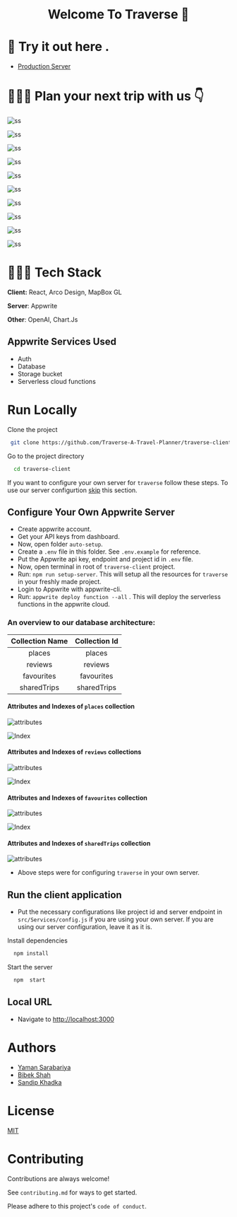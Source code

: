 <h1 align="center">Welcome To Traverse 👋</h1>


# 🔗 Try it out here .
- [Production Server](https://traverse-rho.vercel.app/)


# 🏄🏼‍♀️ Plan your next trip with us  👇

![ss](https://cloud.appwrite.io/v1/storage/buckets/traverse/files/64886964db762814b8d9/view?project=64777ba0910c827a975b&mode=admin)

![ss](https://cloud.appwrite.io/v1/storage/buckets/traverse/files/6488699cb9e902af6cad/view?project=64777ba0910c827a975b&mode=admin)

![ss](https://cloud.appwrite.io/v1/storage/buckets/traverse/files/648869cc5a0b0b57e246/view?project=64777ba0910c827a975b&mode=admin)

![ss](https://cloud.appwrite.io/v1/storage/buckets/traverse/files/64886a04054692f07894/view?project=64777ba0910c827a975b&mode=admin)

![ss](https://cloud.appwrite.io/v1/storage/buckets/traverse/files/64886a7c0ea18f04e99d/view?project=64777ba0910c827a975b&mode=admin)

![ss](https://cloud.appwrite.io/v1/storage/buckets/traverse/files/64886aa8409162ea0291/view?project=64777ba0910c827a975b&mode=admin)

![ss](https://cloud.appwrite.io/v1/storage/buckets/traverse/files/64886ad8bf660e660bd3/view?project=64777ba0910c827a975b&mode=admin)

![ss](https://cloud.appwrite.io/v1/storage/buckets/traverse/files/64886b2581b1198c144a/view?project=64777ba0910c827a975b&mode=admin)

![ss](https://cloud.appwrite.io/v1/storage/buckets/traverse/files/6488df718818c566d87f/view?project=64777ba0910c827a975b&mode=admin)

![ss](https://cloud.appwrite.io/v1/storage/buckets/traverse/files/64886b79b65f3ebb54fe/view?project=64777ba0910c827a975b&mode=admin)




# 👨🏼‍💻 Tech Stack

**Client:** React, Arco Design, MapBox GL

**Server**: Appwrite

**Other**: OpenAI, Chart.Js

## Appwrite Services Used

- Auth
- Database
- Storage bucket
- Serverless cloud functions

# Run Locally

Clone the project
```bash
 git clone https://github.com/Traverse-A-Travel-Planner/traverse-client
```

Go to the project directory

```bash
  cd traverse-client
```

If you want to configure your own server for `traverse` follow these steps. To use our server configurtion [skip](https://github.com/Traverse-A-Travel-Planner/traverse-client#run-the-client-application) this section.

## Configure Your Own Appwrite Server

- Create appwrite account.
- Get your API keys from dashboard.
- Now, open folder `auto-setup`.
- Create a `.env` file in this folder. See `.env.example` for reference.
- Put the Appwrite api key, endpoint and project id in `.env` file.
- Now, open terminal in root of `traverse-client` project.
- Run: `npm run setup-server`. This will setup all the resources for `traverse` in your freshly made project.
- Login to Appwrite with appwrite-cli.
- Run: `appwrite deploy function --all` . This will deploy the serverless functions in the appwrite cloud.

### An overview to our database architecture: 

| Collection Name  | Collection Id  |
| :------------: | :------------: |
| places  | places  |
|  reviews |  reviews |
|  favourites |  favourites |
|  sharedTrips |  sharedTrips |


#### Attributes and Indexes of ```places``` collection
![attributes](https://cloud.appwrite.io/v1/storage/buckets/traverse/files/648310128e00f797e03b/view?project=64777ba0910c827a975b&mode=admin)

![Index](https://cloud.appwrite.io/v1/storage/buckets/traverse/files/64831029ab33b9dfc739/view?project=64777ba0910c827a975b&mode=admin)

#### Attributes and Indexes of ```reviews``` collections

![attributes](https://cloud.appwrite.io/v1/storage/buckets/traverse/files/6483148c5055db459c70/view?project=64777ba0910c827a975b&mode=admin)

![Index](https://cloud.appwrite.io/v1/storage/buckets/traverse/files/64886c5de46ffa5adef4/view?project=64777ba0910c827a975b&mode=admin)

#### Attributes and Indexes of ```favourites``` collection

![attributes](https://cloud.appwrite.io/v1/storage/buckets/traverse/files/6483139df2f63c36c5e9/view?project=64777ba0910c827a975b&mode=admin)

![Index](https://cloud.appwrite.io/v1/storage/buckets/traverse/files/648314195d1edf276470/view?project=64777ba0910c827a975b&mode=admin)

#### Attributes and Indexes of ```sharedTrips``` collection

![attributes](https://cloud.appwrite.io/v1/storage/buckets/traverse/files/648762493d58fcd78718/view?project=64777ba0910c827a975b&mode=admin)

- Above steps were for configuring `traverse` in your own server. 

## Run the client application

- Put the necessary configurations like project id and server endpoint in `src/Services/config.js` if you are using your own server. If you are using our server configuration, leave it as it is. 

Install dependencies

```bash
  npm install
```

Start the server

```bash
  npm  start
```

## Local URL
- Navigate to [http://localhost:3000](http://localhost:3000)

# Authors
- [Yaman Sarabariya](https://github.com/yaman1337)
- [Bibek Shah](https://github.com/bibekshhh)
- [Sandip Khadka](https://www.instagram.com/sandip61_)


# License

[MIT](https://github.com/Traverse-A-Travel-Planner/traverse-client/blob/main/LICENSE)

# Contributing

Contributions are always welcome!

See `contributing.md` for ways to get started.

Please adhere to this project's `code of conduct`.
